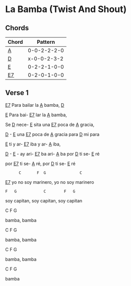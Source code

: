 # La Bamba (Twist And Shout)

## Chords

| Chord | Pattern |
| --- | --- |
| [A] | <a name="A">0-0-2-2-2-0</a> |
| [D] | <a name="D">x-0-0-2-3-2</a> |
| [E] | <a name="E">0-2-2-1-0-0</a> |
| [E7] | <a name="E7">0-2-0-1-0-0</a> |


## Verse 1

[E7] Para bailar la [A] bamba, [D]

[E] Para bai- [E7] lar la [A] bamba,

Se [D] nece- [E] sita una [E7] poca de [A] gracia,

[D] - [E] una [E7] poca de [A] gracia para [D] mi para

[E] ti y ar- [E7] iba y ar- [A] iba,

[D] - [E] - ay ari- [E7] ba ari- [A] ba por [D] ti se- [E] ré

por [E7] ti se- [A] ré, por [D] ti se- [E] ré

          C       F  G               C

[E7] yo no soy marinero,    yo no soy marinero

 

    F   G            C        F   G

soy capitan, soy capitan, soy capitan

C  F   G

bamba, bamba

C  F   G

bamba, bamba

C  F   G

bamba, bamba

   C F G

bamba




[E7]: #E7
[A]: #A
[D]: #D 
[E]: #E

 